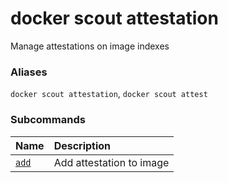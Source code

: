 # docker scout attestation

<!---MARKER_GEN_START-->
Manage attestations on image indexes

### Aliases

`docker scout attestation`, `docker scout attest`

### Subcommands

| Name                              | Description              |
|:----------------------------------|:-------------------------|
| [`add`](scout_attestation_add.md) | Add attestation to image |



<!---MARKER_GEN_END-->

